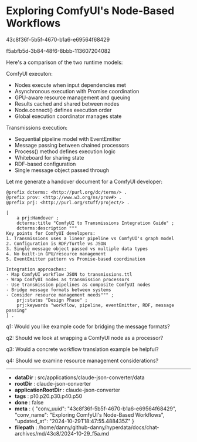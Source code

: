 # Exploring ComfyUI's Node-Based Workflows

43c8f36f-5b5f-4670-b1a6-e69564f68429

f5abfb5d-3b84-48f6-8bbb-113607204082

 Here's a comparison of the two runtime models:

ComfyUI executon:
- Nodes execute when input dependencies met
- Asynchronous execution with Promise coordination
- GPU-aware resource management and queuing
- Results cached and shared between nodes
- Node.connect() defines execution order
- Global execution coordinator manages state

Transmissions execution:
- Sequential pipeline model with EventEmitter
- Message passing between chained processors
- Process() method defines execution logic
- Whiteboard for sharing state
- RDF-based configuration
- Single message object passed through

Let me generate a handover document for a ComfyUI developer:

```turtle
@prefix dcterms: <http://purl.org/dc/terms/> .
@prefix prov: <http://www.w3.org/ns/prov#> .
@prefix prj: <http://purl.org/stuff/project/> .

[
    a prj:Handover ;
    dcterms:title "ComfyUI to Transmissions Integration Guide" ;
    dcterms:description """
Key points for ComfyUI developers:
1. Transmissions uses a linear pipeline vs ComfyUI's graph model
2. Configuration is RDF/Turtle vs JSON 
3. Single message object passed vs multiple data types
4. No built-in GPU/resource management
5. EventEmitter pattern vs Promise-based coordination

Integration approaches:
- Map ComfyUI workflow JSON to transmissions.ttl
- Wrap ComfyUI nodes as transmission processors
- Use transmission pipelines as composite ComfyUI nodes
- Bridge message formats between systems
- Consider resource management needs""" ;
    prj:status "Design Phase" ;
    prj:keywords "workflow, pipeline, eventEmitter, RDF, message passing" 
] .
```

q1: Would you like example code for bridging the message formats?

q2: Should we look at wrapping a ComfyUI node as a processor?

q3: Would a concrete workflow translation example be helpful?

q4: Should we examine resource management considerations?

---

* **dataDir** : src/applications/claude-json-converter/data
* **rootDir** : claude-json-converter
* **applicationRootDir** : claude-json-converter
* **tags** : p10.p20.p30.p40.p50
* **done** : false
* **meta** : {
  "conv_uuid": "43c8f36f-5b5f-4670-b1a6-e69564f68429",
  "conv_name": "Exploring ComfyUI's Node-Based Workflows",
  "updated_at": "2024-10-29T18:47:55.488435Z"
}
* **filepath** : /home/danny/github-danny/hyperdata/docs/chat-archives/md/43c8/2024-10-29_f5a.md